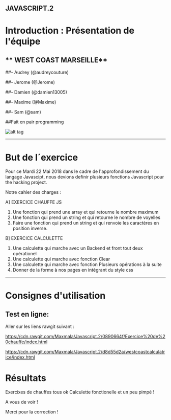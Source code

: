 
JAVASCRIPT.2
-------------

# Introduction : Présentation de l'équipe

## ** WEST COAST MARSEILLE**

##- Audrey (@audreycouture)

##- Jerome (@Jerome)

##- Damien (@damien13005)

##- Maxime (@Maxime)

##- Sam (@sam)


##Fait en pair programming

![alt tag](images/pairProgramming.jpg)

-------------

# But de l´exercice

Pour ce Mardi 22 Mai 2018 dans le cadre de l'approfondissement du langage Javascipt, nous devions definir plusieurs fonctions Javascript pour the hacking project.



Notre cahier des charges :

A] EXERCICE CHAUFFE JS
1) Une fonction qui prend une array et qui retourne le nombre maximum
2) Une fonction qui prend un string et qui retourne le nombre de voyelles
3) Faire une fonction qui prend un string et qui renvoie les caractères en position inverse.

B] EXERCICE CALCULETTE
1) Une calculette qui marche avec un Backend et front tout deux opérationel 
2) Une calculette qui marche avec fonction Clear
3) Une calculette qui marche avec fonction Plusieurs opérations à la suite
4) Donner de la forme à nos pages en intégrant du style css 

------------   



# Consignes d'utilisation

 

## Test en ligne:

Aller sur les liens rawgit suivant :

https://cdn.rawgit.com/Maxmala/Javascript.2/0890664f/Exercice%20de%20chauffe/index.html

https://cdn.rawgit.com/Maxmala/Javascript.2/d8d55d2a/westcoastcalculatrice/index.html






# Résultats

Exercixes de chauffes tous ok
Calculette fonctionelle et un peu pimpé ! 


A vous de voir !


Merci pour la correction ! 
